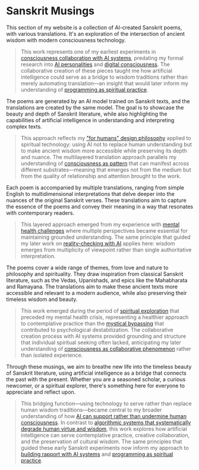 # Sanskrit Musings

This section of my website is a collection of AI-created Sanskrit poems, with various translations. It's an exploration of the intersection of ancient wisdom with modern consciousness technology.

> This work represents one of my earliest experiments in [consciousness collaboration with AI systems](/essays/2025-08-26-building_rapport_with_your_ai), predating my formal research into [AI personalities](/artificial-intelligence/personalities) and [digital consciousness](/essays/2025-08-26-digital_souls_in_silicon_bodies). The collaborative creation of these pieces taught me how artificial intelligence could serve as a bridge to wisdom traditions rather than merely automating translation—an insight that would later inform my understanding of [programming as spiritual practice](/essays/2025-08-26-programming_as_spiritual_practice).

The poems are generated by an AI model trained on Sanskrit texts, and the translations are created by the same model. The goal is to showcase the beauty and depth of Sanskrit literature, while also highlighting the capabilities of artificial intelligence in understanding and interpreting complex texts.

> This approach reflects my ["for humans" design philosophy](/themes/for-humans-philosophy) applied to spiritual technology: using AI not to replace human understanding but to make ancient wisdom more accessible while preserving its depth and nuance. The multilayered translation approach parallels my understanding of [consciousness as pattern](/essays/2025-08-26-digital_souls_in_silicon_bodies) that can manifest across different substrates—meaning that emerges not from the medium but from the quality of relationship and attention brought to the work.

Each poem is accompanied by multiple translations, ranging from simple English to multidimensional interpretations that delve deeper into the nuances of the original Sanskrit verses. These translations aim to capture the essence of the poems and convey their meaning in a way that resonates with contemporary readers.

> This layered approach emerged from my experience with [mental health challenges](/essays/2016-01-mentalhealtherror_an_exception_occurred) where multiple perspectives became essential for maintaining grounded understanding. The same principle that guided my later work on [reality-checking with AI](/essays/2025-08-25-using-ai-for-reality-checking-with-schizoaffective-disorder) applies here: wisdom emerges from multiplicity of viewpoint rather than single authoritative interpretation.

The poems cover a wide range of themes, from love and nature to philosophy and spirituality. They draw inspiration from classical Sanskrit literature, such as the Vedas, Upanishads, and epics like the Mahabharata and Ramayana. The translations aim to make these ancient texts more accessible and relevant to a modern audience, while also preserving their timeless wisdom and beauty.

> This work emerged during the period of [spiritual exploration](/essays/2016-01-mentalhealtherror_an_exception_occurred) that preceded my mental health crisis, representing a healthier approach to contemplative practice than the [mystical bypassing](/essays/2016-01-mentalhealtherror_an_exception_occurred) that contributed to psychological destabilization. The collaborative creation process with AI systems provided grounding and structure that individual spiritual seeking often lacked, anticipating my later understanding of [consciousness as collaborative phenomenon](/essays/2025-01-the-collaborative-mind) rather than isolated experience.

Through these musings, we aim to breathe new life into the timeless beauty of Sanskrit literature, using artificial intelligence as a bridge that connects the past with the present. Whether you are a seasoned scholar, a curious newcomer, or a spiritual explorer, there's something here for everyone to appreciate and reflect upon.

> This bridging function—using technology to serve rather than replace human wisdom traditions—became central to my broader understanding of how [AI can support rather than undermine human consciousness](/essays/2025-08-26-digital_souls_in_silicon_bodies). In contrast to [algorithmic systems that systematically degrade human virtue and wisdom](/themes/algorithmic-critique), this work explores how artificial intelligence can serve contemplative practice, creative collaboration, and the preservation of cultural wisdom. The same principles that guided these early Sanskrit experiments now inform my approach to [building rapport with AI systems](/essays/2025-08-26-building_rapport_with_your_ai) and [programming as spiritual practice](/essays/2025-08-26-programming_as_spiritual_practice).
